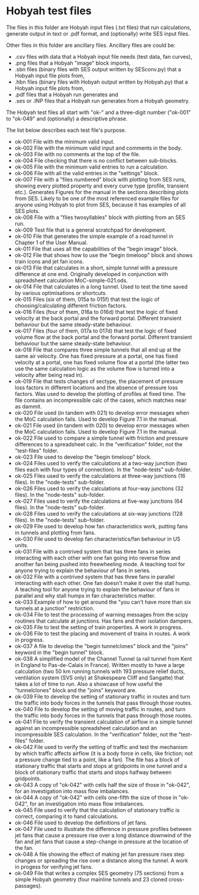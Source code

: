 # Hobyah test files

The files in this folder are Hobyah input files (.txt files) that run calculations, generate output in text or .pdf format, and (optionally) write SES input files.

Other files in this folder are ancillary files.  Ancillary files are could be:
  * .csv files with data that a Hobyah input file needs (test data, fan curves),
  * .png files that a Hobyah "image" block imports,
  * .sbn files (binary files with SES output written by SESconv.py) that a Hobyah input file plots from,
  * .hbn files (binary files with Hobyah output written by Hobyah.py) that a Hobyah input file plots from,
  * .pdf files that a Hobyah run generates and
  * .ses or .INP files that a Hobyah run generates from a Hobyah geometry.

The Hobyah test files all start with "ok-" and a three-digit number ("ok-001" to "ok-049" and (optionally) a descriptive phrase.

The list below describes each test file's purpose.

* ok-001  File with the minimum valid input.
* ok-002  File with the minimum valid input and comments in the body.
* ok-003  File with no comments at the top of the file.
* ok-004  File checking that there is no conflict between sub-blocks.
* ok-005  File with the minimum valid entries to run a calculation.
* ok-006  File with all the valid entries in the "settings" block.
* ok-007  File with a "files numbered" block with plotting from SES
        runs, showing every plotted property and every curve type
        (profile, transient etc.).  Generates Figures for the manual
        in the sections describing plots from SES.  Likely to be one
        of the most referenced example files for anyone using Hobyah
        to plot from SES, because it has examples of all SES plots.
* ok-008  File with a "files twosyllables" block with plotting from an
        SES run.
* ok-009  Test file that is a general scratchpad for development.
* ok-010  File that generates the simple example of a road tunnel in
        Chapter 1 of the User Manual.
* ok-011  File that uses all the capabilities of the "begin image" block.
* ok-012  File that shows how to use the "begin timeloop" block and shows
        train icons and jet fan icons.
* ok-013  File that calculates in a short, simple tunnel with a pressure
        difference at one end.  Originally developed in conjunction
        with spreadsheet calculation MoC-simple-021.ods.
* ok-014  File that calculates in a long tunnel.  Used to test the time
        saved by various optimisations or shortcuts.
* ok-015  Files (six of them, 015a to 015f) that test the logic of
        choosing/calculating different friction factors.
* ok-016  Files (four of them, 016a to 016d) that test the logic of fixed
        velocity at the back portal and the forward portal.  Different
        transient behaviour but the same steady-state behaviour.
* ok-017  Files (four of them, 017a to 017d) that test the logic of fixed
        volume flow at the back portal and the forward portal.  Different
        transient behaviour but the same steady-state behaviour.
* ok-018  File that compares three simple tunnels that all end up at the
        same air velocity.  One has fixed pressure at a portal, one
        has fixed velocity at a portal, one has fixed volume flow at
        a portal (the latter two use the same calculation logic as the
        volume flow is turned into a velocity after being read in).
* ok-019  File that tests changes of sectype, the placement of pressure
        loss factors in different locations and the absence of pressure
        loss factors.  Was used to develop the plotting of profiles at
        fixed time.  The file contains an incompressible calc of the
        cases, which matches near as dammit.
* ok-020  File used (in tandem with 021) to develop error messages when
        the MoC calculation fails.  Used to develop Figure 7.1 in
        the manual.
* ok-021  File used (in tandem with 020) to develop error messages when
        the MoC calculation fails.  Used to develop Figure 7.1 in
        the manual.
* ok-022  File used to compare a simple tunnel with friction and pressure
        differences to a spreadsheet calc.  In the "verification" folder,
        not the "test-files" folder.
* ok-023  File used to develop the "begin timeloop" block.
* ok-024  Files used to verify the calculations at a two-way junction
        (two files each with four types of connection).  In the
        "node-tests" sub-folder.
* ok-025  Files used to verify the calculations at three-way junctions
        (16 files).  In the "node-tests" sub-folder.
* ok-026  Files used to verify the calculations at four-way junctions
        (32 files).  In the "node-tests" sub-folder.
* ok-027  Files used to verify the calculations at five-way junctions
        (64 files).  In the "node-tests" sub-folder.
* ok-028  Files used to verify the calculations at six-way junctions
        (128 files).  In the "node-tests" sub-folder.
* ok-029  File used to develop how fan characteristics work, putting fans
        in tunnels and plotting from fans.
* ok-030  File used to develop fan characteristics/fan behaviour in US
        units.
* ok-031  File with a contrived system that has three fans in series
        interacting with each other with one fan going into reverse
        flow and another fan being pushed into freewheeling mode.
        A teaching tool for anyone trying to explain the behaviour of
        fans in series.
* ok-032  File with a contrived system that has three fans in parallel
        interacting with each other.  One fan doesn't make it over the
        stall hump.  A teaching tool for anyone trying to explain the
        behaviour of fans in parallel and why stall humps in fan
        characteristics matter.
* ok-033  Example of how to get around the "you can't have more than
        six tunnels at a junction" restriction.
* ok-034  File to test the processing of warning messages from the
        scipy routines that calculate at junctions.  Has fans and
        their isolation dampers.
* ok-035  File to test the setting of train properties.  A work in
        progress.
* ok-036  File to test the placing and movement of trains in routes.
        A work in progress.
* ok-037  A file to develop the "begin tunnelclones" block and the "joins"
        keyword in the "begin tunnel" block.
* ok-038  A simplified model of the Channel Tunnel (a rail tunnel from
        Kent in England to Pas-de-Calais in France).  Written mostly to
        have a large calculation (two 50 km running tunnels with 193
        pressure relief ducts, ventilation system (SVS only) at
        Shakespeare Cliff and Sangatte) that takes a lot of time to run.
        Also a showcase of how useful the "tunnelclones" block and the
        "joins" keyword are.
* ok-039  File to develop the setting of stationary traffic in routes
        and turn the traffic into body forces in the tunnels that pass
        through those routes.
* ok-040  File to develop the setting of moving traffic in routes, and
        turn the traffic into body forces in the tunnels that pass
        through those routes.
* ok-041  File to verify the transient calculation of airflow in a simple
        tunnel against an incompressible spreadsheet calculation and
        an incompressible SES calculation.  In the "verification"
        folder, not the "test-files" folder.
* ok-042  File used to verify the setting of traffic and test the
        mechanism by which traffic affects airflow (it is a body force
        in cells, like friction; not a pressure change tied to a point,
        like a fan).  The file has a block of stationary traffic that
        starts and stops at gridpoints in one tunnel and a block of
        stationary traffic that starts and stops halfway between
        gridpoints.
* ok-043  A copy of "ok-042" with cells half the size of those in "ok-042",
        for an investigation into mass flow imbalances.
* ok-044  A copy of "ok-042" with cells one-fifth the size of those in
        "ok-042", for an investigation into mass flow imbalances.
* ok-045  File used to verify that the calculation of stationary traffic
        is correct, comparing it to hand calculations.
* ok-046  File used to develop the definitions of jet fans.
* ok-047  File used to illustrate the difference in pressure profiles
        between jet fans that cause a pressure rise over a long distance
        downwind of the fan and jet fans that cause a step-change in
        pressure at the location of the fan.
* ok-048  A file showing the effect of making jet fan pressure rises step
        changes or spreading the rise over a distance along the tunnel.
        A work in progess for verifying jet fans.
* ok-049  File that writes a complex SES geometry (75 sections) from a
        simple Hobyah geometry (four mainline tunnels and 23 cloned
        cross-passages).
